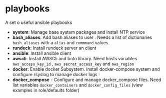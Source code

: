 # playbooks
A set o useful ansible playbooks

- **system**: Manage base system packages and install NTP service
- **bash_aliases**: Add bash aliases to user . Needs a list of dictionaries `bash_aliases` with a  `alias` and `commmand` values.
- **rundeck**: Install rundeck server an client
- **ansible**: Install ansible client 
- **awscli**: Install AWSCli and boto library. Need hosts variables `aws_access_key_id` , `aws_secret_access_key` and `aws_region`
- **docker**: Enable docker Subsystem. Install docker-compose system and configure rsyslog to manage docker logs
- **docker_compose** - Configure and manage docker_compose files. Need list variables `docker_containers` and `docker_config_files` (view examples in role/defaults folder)
